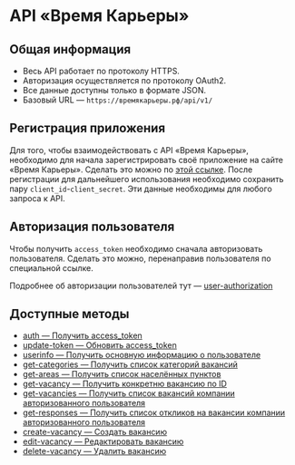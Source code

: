 # API «Время Карьеры»
## Общая информация

* Весь API работает по протоколу HTTPS.
* Авторизация осуществляется по протоколу OAuth2.
* Все данные доступны только в формате JSON.
* Базовый URL — `https://времякарьеры.рф/api/v1/`

## Регистрация приложения

Для того, чтобы взаимодействовать с API «Время Карьеры», необходимо для начала зарегистрировать своё приложение на сайте «Время Карьеры». Сделать это можно по [этой ссылке](https://xn--80adjbxl0aeb4ii6a.xn--p1ai/wp-admin/admin.php?page=apps). После регистрации для дальнейшего использования необходимо сохранить пару `client_id`-`client_secret`. Эти данные необходимы для любого запроса к API.

## Авторизация пользователя

Чтобы получить `access_token` необходимо сначала авторизовать пользователя. Сделать это можно, перенаправив пользователя по специальной ссылке. 

Подробнее об авторизации пользователей тут — [user-authorization](https://github.com/len0xx/career-api/blob/main/docs/user-authorization.md)

## Доступные методы

* [auth — Получить access_token](https://github.com/len0xx/career-api/blob/main/docs/auth.md)
* [update-token — Обновить access_token](https://github.com/len0xx/career-api/blob/main/docs/update-token.md)
* [userinfo — Получить основную информацию о пользователе](https://github.com/len0xx/career-api/blob/main/docs/userinfo.md)
* [get-categories — Получить список категорий вакансий](https://github.com/len0xx/career-api/blob/main/docs/get-categories.md)
* [get-areas — Получить список населённых пунктов](https://github.com/len0xx/career-api/blob/main/docs/get-areas.md)
* [get-vacancy — Получить конкретню вакансию по ID](https://github.com/len0xx/career-api/blob/main/docs/get-vacancy.md)
* [get-vacancies — Получить список вакансий компании авторизованного пользователя](https://github.com/len0xx/career-api/blob/main/docs/get-vacancies.md)
* [get-responses — Получить список откликов на вакансии компании авторизованного пользователя](https://github.com/len0xx/career-api/blob/main/docs/get-responses.md)
* [create-vacancy — Создать вакансию](https://github.com/len0xx/career-api/blob/main/docs/create-vacancy.md)
* [edit-vacancy — Редактировать вакансию](https://github.com/len0xx/career-api/blob/main/docs/edit-vacancy.md)
* [delete-vacancy — Удалить вакансию](https://github.com/len0xx/career-api/blob/main/docs/delete-vacancy.md)
